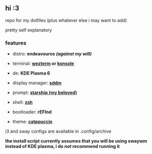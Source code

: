 ## hi :3

repo for my dotfiles (plus whatever else i may want to add)

pretty self explanatory

### features

- distro: **endeavouros *(against my will)***

- terminal: **[wezterm](https://github.com/wez/wezterm) or [konsole](https://github.com/KDE/konsole)**

- de: **KDE Plasma 6**

- display manager: **[sddm](https://github.com/sddm/sddm)**

- prompt: **[starship (my beloved)](https://starship.rs/)**

- shell: **[zsh](https://www.zsh.org/)**

- bootloader: **rEFInd**

- theme: **[catppuccin](https://github.com/catppuccin/)**

i3 and sway configs are available in .config/archive

**the install script currently assumes that you will be using swaywm instead of KDE plasma, i do *not* recommend running it**
